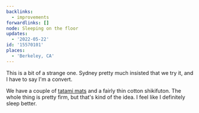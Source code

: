 ```yaml
---
backlinks:
  - improvements
forwardlinks: []
node: Sleeping on the floor
updates:
  - '2022-05-22'
id: '15570101'
places:
  - 'Berkeley, CA'
---
```

This is a bit of a strange one. Sydney pretty much insisted that we try it, and I have to say I'm a convert. 

We have a couple of [tatami mats](https://en.wikipedia.org/wiki/Tatami) and a fairly thin cotton shikifuton. The whole thing is pretty firm, but that's kind of the idea. I feel like I definitely sleep better. 
